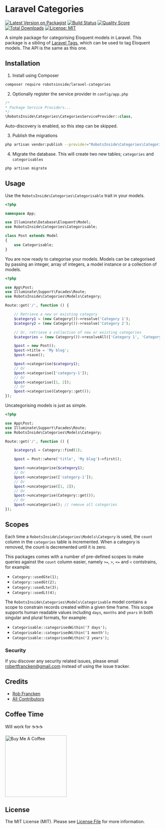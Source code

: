 # Laravel Categories

[![Latest Version on Packagist](https://img.shields.io/packagist/v/robotsinside/laravel-categories.svg?style=flat-square)](https://packagist.org/packages/robotsinside/laravel-categories)
[![Build Status](https://img.shields.io/travis/robotsinside/laravel-categories/master.svg?style=flat-square)](https://travis-ci.org/robotsinside/laravel-categories)
[![Quality Score](https://img.shields.io/scrutinizer/g/robotsinside/laravel-categories.svg?style=flat-square)](https://scrutinizer-ci.com/g/robotsinside/laravel-categories)
[![Total Downloads](https://img.shields.io/packagist/dt/robotsinside/laravel-categories.svg?style=flat-square)](https://packagist.org/packages/robotsinside/laravel-categories)
[![License: MIT](https://img.shields.io/badge/License-MIT-green.svg)](https://opensource.org/licenses/MIT)

A simple package for categorising Eloquent models in Laravel. This package is a sibling of [Laravel Tags](https://github.com/robotsinside/laravel-tags), which can be used to tag Eloquent models. The API is the same as this one.

## Installation

1. Install using Composer

```sh
composer require robotsinside/laravel-categories
```

2. Optionally register the service provider in `config/app.php`

```php
/*
* Package Service Providers...
*/
\RobotsInside\Categories\CategoriesServiceProvider::class,
```

Auto-discovery is enabled, so this step can be skipped.

3. Publish the migrations

```sh
php artisan vendor:publish --provider="RobotsInside\Categories\CategoriesServiceProvider" --tag="migrations"
```

4. Migrate the database. This will create two new tables; `categories` and `categorisables`

```sh
php artisan migrate
```

## Usage

Use the `RobotsInside\Categories\Categorisable` trait in your models.

```php
<?php

namespace App;

use Illuminate\Database\Eloquent\Model;
use RobotsInside\Categories\Categorisable;

class Post extends Model
{
    use Categorisable;
}
```

You are now ready to categorise your models. Models can be categorised by passing an integer, array of integers, a model instance or a collection of models.

```php
<?php

use App\Post;
use Illuminate\Support\Facades\Route;
use RobotsInside\Categories\Models\Category;

Route::get('/', function () {

    // Retrieve a new or existing category
    $category1 = (new Category())->resolve('Category 1');
    $category2 = (new Category())->resolve('Category 2');

    // Or, retrieve a collection of new or existing categories
    $categories = (new Category())->resolveAll(['Category 1', 'Category 2', 'Category 3'])

    $post = new Post();
    $post->title = 'My blog';
    $post->save();

    $post->categorise($category1);
    // Or
    $post->categorise(['category-1']);
    // Or
    $post->categorise([1, 2]);
    // Or
    $post->categorise(Category::get());
});
```

Uncategorising models is just as simple.

```php
<?php

use App\Post;
use Illuminate\Support\Facades\Route;
use RobotsInside\Categories\Models\Category;

Route::get('/', function () {

    $category1 = Category::find(1);

    $post = Post::where('title', 'My blog')->first();

    $post->uncategorise($category1);
    // Or
    $post->uncategorise(['category-1']);
    // Or
    $post->uncategorise([1, 2]);
    // Or
    $post->uncategorise(Category::get());
    // Or
    $post->uncategorise(); // remove all categories
});
```

## Scopes

Each time a `RobotsInside\Categories\Models\Category` is used, the `count` column in the `categories` table is incremented. When a category is removed, the count is decremented until it is zero.

This packages comes with a number of pre-defined scopes to make queries against the `count` column easier, namely `>=`, `>`, `<=` and `<` contstrains, for example:

-   `Category::usedGte(1);`
-   `Category::usedGt(2);`
-   `Category::usedLte(3);`
-   `Category::usedLt(4);`

The `RobotsInside\Categories\Models\Categorisable` model contains a scope to constrain records created within a given time frame. This scope supports human readable values including `days`, `months` and `years` in both singular and plural formats, for example:

-   `Categorisable::categorisedWithin('7 days');`
-   `Categorisable::categorisedWithin('1 month');`
-   `Categorisable::categorisedWithin('2 years');`

### Security

If you discover any security related issues, please email robertfrancken@gmail.com instead of using the issue tracker.

## Credits

- [Rob Francken](https://github.com/robotsinside)
- [All Contributors](../../contributors)

## Coffee Time

Will work for :coffee::coffee::coffee:

<a href="https://www.buymeacoffee.com/robfrancken" target="_blank" width="50"><img src="https://cdn.buymeacoffee.com/buttons/v2/arial-yellow.png" width="200" alt="Buy Me A Coffee"></a>

## License

The MIT License (MIT). Please see [License File](LICENSE.md) for more information.
